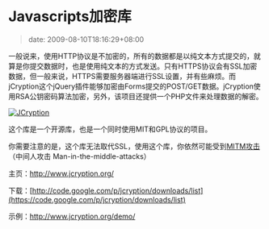 # Javascripts加密库
>date: 2009-08-10T18:16:29+08:00


一般说来，使用HTTP协议是不加密的，所有的数据都是以纯文本方式提交的，就算是你提交数据时，也是使用纯文本的方式发送。只有HTTPS协议会有SSL加密数据，但一般来说，HTTPS需要服务器端进行SSL设置，并有些麻烦。而jCryption这个jQuery插件能够加密由Forms提交的POST/GET数据。jCryption使用RSA公钥密码算法加密，另外，该项目还提供一个PHP文件来处理数据的解密。


[![](http://www.webresourcesdepot.com/wp-content/uploads/image/javascript-encyrption.jpg "JCryption")](http://www.jcryption.org/)



这个库是一个开源库，也是一个同时使用MIT和GPL协议的项目。


你需要注意的是，这个库无法取代SSL，使用这个库，你依然可能受到[MITM攻击](https://en.wikipedia.org/wiki/Man-in-the-middle_attack)（中间人攻击 Man-in-the-middle-attacks）


主页：<http://www.jcryption.org/>  

下载：[http://code.google.com/p/jcryption/downloads/list](https://code.google.com/p/jcryption/downloads/list)  

示例：<http://www.jcryption.org/demo/>


